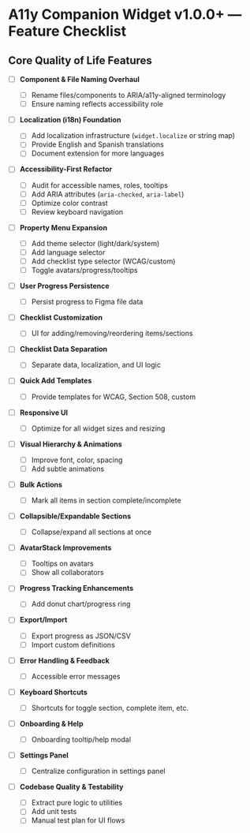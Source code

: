 # A11y Companion Widget v1.0.0+ — Feature Checklist

## Core Quality of Life Features

- [ ] **Component & File Naming Overhaul**

  - [ ] Rename files/components to ARIA/a11y-aligned terminology
  - [ ] Ensure naming reflects accessibility role

- [ ] **Localization (i18n) Foundation**

  - [ ] Add localization infrastructure (`widget.localize` or string map)
  - [ ] Provide English and Spanish translations
  - [ ] Document extension for more languages

- [ ] **Accessibility-First Refactor**

  - [ ] Audit for accessible names, roles, tooltips
  - [ ] Add ARIA attributes (`aria-checked`, `aria-label`)
  - [ ] Optimize color contrast
  - [ ] Review keyboard navigation

- [ ] **Property Menu Expansion**

  - [ ] Add theme selector (light/dark/system)
  - [ ] Add language selector
  - [ ] Add checklist type selector (WCAG/custom)
  - [ ] Toggle avatars/progress/tooltips

- [ ] **User Progress Persistence**

  - [ ] Persist progress to Figma file data

- [ ] **Checklist Customization**

  - [ ] UI for adding/removing/reordering items/sections

- [ ] **Checklist Data Separation**

  - [ ] Separate data, localization, and UI logic

- [ ] **Quick Add Templates**

  - [ ] Provide templates for WCAG, Section 508, custom

- [ ] **Responsive UI**

  - [ ] Optimize for all widget sizes and resizing

- [ ] **Visual Hierarchy & Animations**

  - [ ] Improve font, color, spacing
  - [ ] Add subtle animations

- [ ] **Bulk Actions**

  - [ ] Mark all items in section complete/incomplete

- [ ] **Collapsible/Expandable Sections**

  - [ ] Collapse/expand all sections at once

- [ ] **AvatarStack Improvements**

  - [ ] Tooltips on avatars
  - [ ] Show all collaborators

- [ ] **Progress Tracking Enhancements**

  - [ ] Add donut chart/progress ring

- [ ] **Export/Import**

  - [ ] Export progress as JSON/CSV
  - [ ] Import custom definitions

- [ ] **Error Handling & Feedback**

  - [ ] Accessible error messages

- [ ] **Keyboard Shortcuts**

  - [ ] Shortcuts for toggle section, complete item, etc.

- [ ] **Onboarding & Help**

  - [ ] Onboarding tooltip/help modal

- [ ] **Settings Panel**

  - [ ] Centralize configuration in settings panel

- [ ] **Codebase Quality & Testability**
  - [ ] Extract pure logic to utilities
  - [ ] Add unit tests
  - [ ] Manual test plan for UI flows
